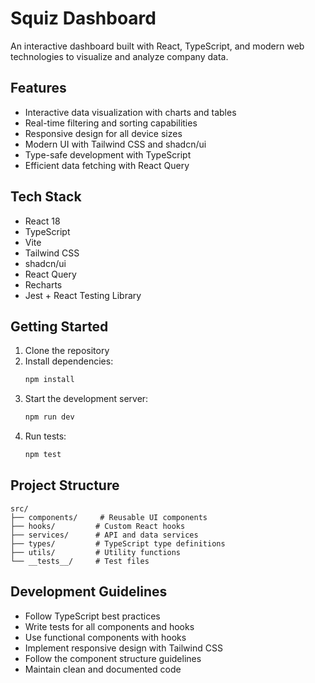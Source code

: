 # Squiz Dashboard

An interactive dashboard built with React, TypeScript, and modern web technologies to visualize and analyze company data.

## Features

- Interactive data visualization with charts and tables
- Real-time filtering and sorting capabilities
- Responsive design for all device sizes
- Modern UI with Tailwind CSS and shadcn/ui
- Type-safe development with TypeScript
- Efficient data fetching with React Query

## Tech Stack

- React 18
- TypeScript
- Vite
- Tailwind CSS
- shadcn/ui
- React Query
- Recharts
- Jest + React Testing Library

## Getting Started

1. Clone the repository
2. Install dependencies:
   ```bash
   npm install
   ```
3. Start the development server:
   ```bash
   npm run dev
   ```
4. Run tests:
   ```bash
   npm test
   ```

## Project Structure

```
src/
├── components/     # Reusable UI components
├── hooks/         # Custom React hooks
├── services/      # API and data services
├── types/         # TypeScript type definitions
├── utils/         # Utility functions
└── __tests__/     # Test files
```

## Development Guidelines

- Follow TypeScript best practices
- Write tests for all components and hooks
- Use functional components with hooks
- Implement responsive design with Tailwind CSS
- Follow the component structure guidelines
- Maintain clean and documented code

